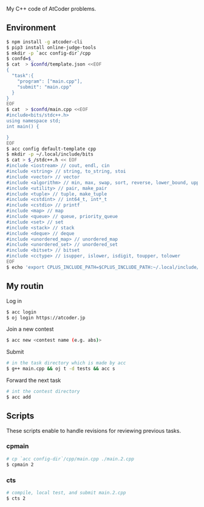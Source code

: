 My C++ code of AtCoder problems.

## Environment

```bash
$ npm install -g atcoder-cli
$ pip3 install online-judge-tools
$ mkdir -p `acc config-dir`/cpp
$ confd=$_
$ cat  > $confd/template.json <<EOF
{
  "task":{
    "program": ["main.cpp"],
    "submit": "main.cpp"
  }
}
EOF
$ cat  > $confd/main.cpp <<EOF
#include<bits/stdc++.h>
using namespace std;
int main() {

}
EOF
$ acc config default-template cpp
$ mkdir -p ~/.local/include/bits
$ cat > $_/stdc++.h << EOF
#include <iostream> // cout, endl, cin
#include <string> // string, to_string, stoi
#include <vector> // vector
#include <algorithm> // min, max, swap, sort, reverse, lower_bound, upper_bound
#include <utility> // pair, make_pair
#include <tuple> // tuple, make_tuple
#include <cstdint> // int64_t, int*_t
#include <cstdio> // printf
#include <map> // map
#include <queue> // queue, priority_queue
#include <set> // set
#include <stack> // stack
#include <deque> // deque
#include <unordered_map> // unordered_map
#include <unordered_set> // unordered_set
#include <bitset> // bitset
#include <cctype> // isupper, islower, isdigit, toupper, tolower
EOF
$ echo 'export CPLUS_INCLUDE_PATH=$CPLUS_INCLUDE_PATH:~/.local/include/' >> ~/.bashrc
```

## My routin

Log in

```bash
$ acc login
$ oj login https://atcoder.jp
```

Join a new contest

```bash
$ acc new <contest name (e.g. abs)>
```

Submit

```bash
# in the task directory which is made by acc
$ g++ main.cpp && oj t -d tests && acc s
```

Forward the next task

```bash
# int the contest directory
$ acc add
```

## Scripts

These scripts enable to handle revisions for reviewing previous tasks.

### cpmain

```bash
# cp `acc config-dir`/cpp/main.cpp ./main.2.cpp
$ cpmain 2
```

### cts

```bash
# compile, local test, and submit main.2.cpp
$ cts 2
```

